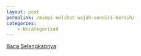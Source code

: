```yaml
---
layout: post
permalink: /mimpi-melihat-wajah-sendiri-bersih/
categories:
    - Uncategorized
---
```


[Baca Selengkapnya](/03)